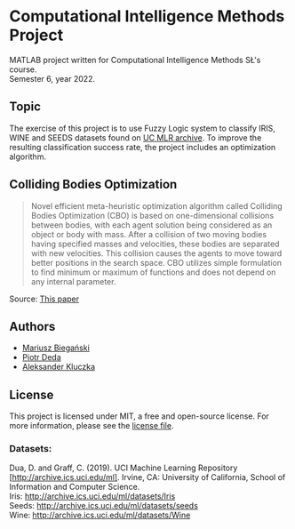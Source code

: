 # Computational Intelligence Methods Project
MATLAB project written for Computational Intelligence Methods SŁ's course.  
Semester 6, year 2022.

## Topic
The exercise of this project is to use Fuzzy Logic system to classify IRIS, WINE and SEEDS datasets found on [UC MLR archive](http://archive.ics.uci.edu/ml/datasets.php). To improve the resulting classification success rate, the project includes an optimization algorithm.

## Colliding Bodies Optimization
> Novel efficient meta-heuristic optimization algorithm called Colliding Bodies Optimization (CBO) is based on one-dimensional collisions between bodies, with each agent solution being considered as an object or body with mass. After a collision of two moving bodies having specified masses and velocities, these bodies are separated with new velocities. This collision causes the agents to move toward better positions in the search space. CBO utilizes simple formulation to find minimum or maximum of functions and does not depend on any internal parameter.  

Source: [This paper](https://www.sciencedirect.com/science/article/pii/S0045794914000935)

## Authors
 - [Mariusz Biegański](https://github.com/bmariuszb)
 - [Piotr Deda](https://github.com/PiotrDeda)
 - [Aleksander Kluczka](https://github.com/vis4rd)

## License
This project is licensed under MIT, a free and open-source license. For more information, please see the
[license file](https://github.com/vis4rd/cim_project_2022/blob/master/LICENSE.md).

### Datasets:

Dua, D. and Graff, C. (2019). UCI Machine Learning Repository [http://archive.ics.uci.edu/ml]. Irvine, CA: University of California, School of Information and Computer Science.  
Iris: http://archive.ics.uci.edu/ml/datasets/Iris  
Seeds: http://archive.ics.uci.edu/ml/datasets/seeds  
Wine: http://archive.ics.uci.edu/ml/datasets/Wine
